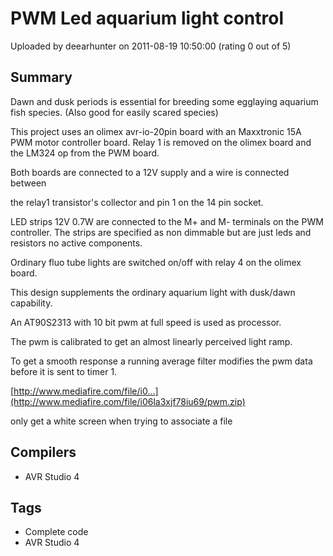 # PWM Led aquarium light control

Uploaded by deearhunter on 2011-08-19 10:50:00 (rating 0 out of 5)

## Summary

Dawn and dusk periods is essential for breeding some egglaying aquarium fish species. (Also good for easily scared species)  

This project uses an olimex avr-io-20pin board with an Maxxtronic 15A PWM motor controller board. Relay 1 is removed on the olimex board and the LM324 op from the PWM board.  

Both boards are connected to a 12V supply and a wire is connected between  

the relay1 transistor's collector and pin 1 on the 14 pin socket.


LED strips 12V 0.7W are connected to the M+ and M- terminals on the PWM controller. The strips are specified as non dimmable but are just leds and resistors no active components.  

Ordinary fluo tube lights are switched on/off with relay 4 on the olimex board.


This design supplements the ordinary aquarium light with dusk/dawn capability.


An AT90S2313 with 10 bit pwm at full speed is used as processor.  

The pwm is calibrated to get an almost linearly perceived light ramp.  

To get a smooth response a running average filter modifies the pwm data before it is sent to timer 1.


[http://www.mediafire.com/file/i0...](http://www.mediafire.com/file/i06la3xjf78iu69/pwm.zip)  

only get a white screen when trying to associate a file

## Compilers

- AVR Studio 4

## Tags

- Complete code
- AVR Studio 4
